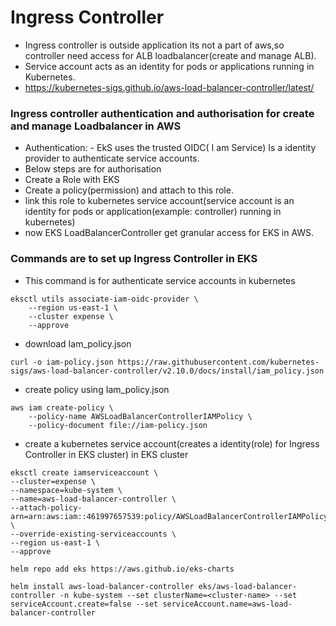 # Ingress Controller

- Ingress controller is outside application its not a part of aws,so controller need access for ALB loadbalancer(create and manage ALB).
- Service account acts as an identity for pods or applications running in Kubernetes.
-  https://kubernetes-sigs.github.io/aws-load-balancer-controller/latest/

### Ingress controller authentication and authorisation for create and manage Loadbalancer in AWS
- Authentication: - EkS uses the trusted OIDC( I am Service) Is a identity provider to authenticate service accounts.
- Below steps are  for authorisation 
- Create a Role with EKS 
- Create a policy(permission) and attach to this role.
- link this role to kubernetes service account(service account is an identity for pods or application(example: controller) running in kubernetes)
- now EKS LoadBalancerController get granular access for EKS in AWS.

### Commands are to set up Ingress Controller in EKS

- This command is for authenticate service accounts in kubernetes
```
eksctl utils associate-iam-oidc-provider \
    --region us-east-1 \
    --cluster expense \
    --approve 
```
- download Iam_policy.json

```
curl -o iam-policy.json https://raw.githubusercontent.com/kubernetes-sigs/aws-load-balancer-controller/v2.10.0/docs/install/iam_policy.json 
``` 
- create policy using Iam_policy.json

```
aws iam create-policy \
    --policy-name AWSLoadBalancerControllerIAMPolicy \
    --policy-document file://iam-policy.json
``` 
-  create a kubernetes service account(creates a identity(role) for Ingress Controller in EKS cluster) in EKS cluster

``` 
eksctl create iamserviceaccount \
--cluster=expense \
--namespace=kube-system \
--name=aws-load-balancer-controller \
--attach-policy-arn=arn:aws:iam::461997657539:policy/AWSLoadBalancerControllerIAMPolicy \
--override-existing-serviceaccounts \
--region us-east-1 \
--approve 
``` 

```
helm repo add eks https://aws.github.io/eks-charts
```

```
helm install aws-load-balancer-controller eks/aws-load-balancer-controller -n kube-system --set clusterName=<cluster-name> --set serviceAccount.create=false --set serviceAccount.name=aws-load-balancer-controller
``` 

